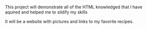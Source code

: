 This project will demonstrate all of the HTML knowledged that I have aquired and helped me to sildify my skills

It will be a website with pictures and links to my favorite recipes.